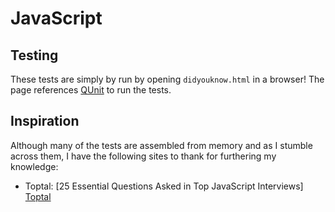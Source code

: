 # JavaScript

## Testing

These tests are simply by run by opening `didyouknow.html` in a browser!  The page references [QUnit][QUnit] to run the tests.

## Inspiration

Although many of the tests are assembled from memory and as I stumble across them, I have the following sites to thank for furthering my knowledge:

 * Toptal: [25 Essential Questions Asked in Top JavaScript Interviews] [Toptal]

[QUnit]: http://qunitjs.com/ "QUnit"
[Toptal]: http://www.toptal.com/javascript/interview-questions "25 Essential Questions Asked in Top JavaScript Interviews | Toptal"

